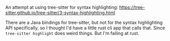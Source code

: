 An attempt at using tree-sitter for syntax highlighting: https://tree-sitter.github.io/tree-sitter/3-syntax-highlighting.html

There are a Java bindings for tree-sitter, but not for the syntax highlighting API specifically, so I thought I'd have a little rust cli app that calls that. Since `tree-sitter highlight` does weird things. But I'm failing at rust.
